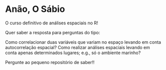 # Anão, O Sábio

O curso definitivo de análises espaciais no R!

Quer saber a resposta para perguntas do tipo: 

  Como correlacionar duas variáveis que variam no espaço levando em conta autocorrelação espacial? 
  Como realizar análises espaciais levando em conta apenas determinados lugares; e.g., só o ambiente marinho?

Pergunte ao pequeno repositório de saber!!
